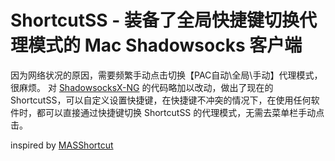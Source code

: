 # ShortcutSS - 装备了全局快捷键切换代理模式的 Mac Shadowsocks 客户端

因为网络状况的原因，需要频繁手动点击切换【PAC自动\全局\手动】代理模式，很麻烦。
对 [ShadowsocksX-NG](https://github.com/shadowsocks/ShadowsocksX-NG) 的代码略加以改动，做出了现在的 ShortcutSS，可以自定义设置快捷键，在快捷键不冲突的情况下，在使用任何软件时，都可以直接通过快捷键切换 ShortcutSS 的代理模式，无需去菜单栏手动点击。

inspired by [MASShortcut](https://github.com/shpakovski/MASShortcut)
